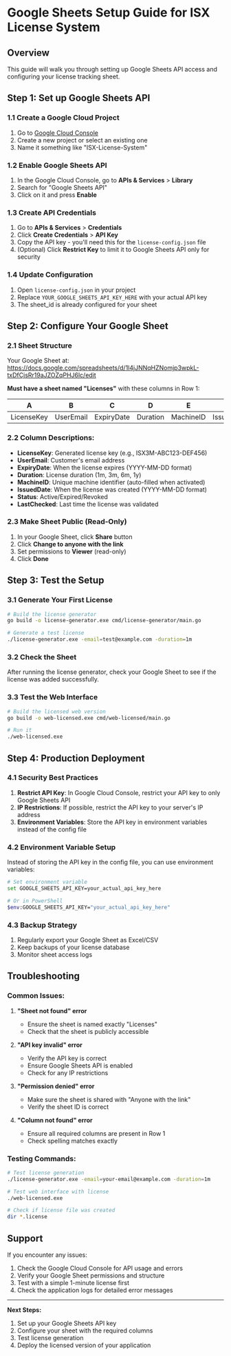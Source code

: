 # Google Sheets Setup Guide for ISX License System

## Overview
This guide will walk you through setting up Google Sheets API access and configuring your license tracking sheet.

## Step 1: Set up Google Sheets API

### 1.1 Create a Google Cloud Project
1. Go to [Google Cloud Console](https://console.cloud.google.com/)
2. Create a new project or select an existing one
3. Name it something like "ISX-License-System"

### 1.2 Enable Google Sheets API
1. In the Google Cloud Console, go to **APIs & Services** > **Library**
2. Search for "Google Sheets API"
3. Click on it and press **Enable**

### 1.3 Create API Credentials
1. Go to **APIs & Services** > **Credentials**
2. Click **Create Credentials** > **API Key**
3. Copy the API key - you'll need this for the `license-config.json` file
4. (Optional) Click **Restrict Key** to limit it to Google Sheets API only for security

### 1.4 Update Configuration
1. Open `license-config.json` in your project
2. Replace `YOUR_GOOGLE_SHEETS_API_KEY_HERE` with your actual API key
3. The sheet_id is already configured for your sheet

## Step 2: Configure Your Google Sheet

### 2.1 Sheet Structure
Your Google Sheet at: https://docs.google.com/spreadsheets/d/1l4jJNNqHZNomjp3wpkL-txDfCjsRr19aJZOZqPHJ6lc/edit

**Must have a sheet named "Licenses"** with these columns in Row 1:

| A | B | C | D | E | F | G | H |
|---|---|---|---|---|---|---|---|
| LicenseKey | UserEmail | ExpiryDate | Duration | MachineID | IssuedDate | Status | LastChecked |

### 2.2 Column Descriptions:
- **LicenseKey**: Generated license key (e.g., ISX3M-ABC123-DEF456)
- **UserEmail**: Customer's email address
- **ExpiryDate**: When the license expires (YYYY-MM-DD format)
- **Duration**: License duration (1m, 3m, 6m, 1y)
- **MachineID**: Unique machine identifier (auto-filled when activated)
- **IssuedDate**: When the license was created (YYYY-MM-DD format)
- **Status**: Active/Expired/Revoked
- **LastChecked**: Last time the license was validated

### 2.3 Make Sheet Public (Read-Only)
1. In your Google Sheet, click **Share** button
2. Click **Change to anyone with the link**
3. Set permissions to **Viewer** (read-only)
4. Click **Done**

## Step 3: Test the Setup

### 3.1 Generate Your First License
```bash
# Build the license generator
go build -o license-generator.exe cmd/license-generator/main.go

# Generate a test license
./license-generator.exe -email=test@example.com -duration=1m
```

### 3.2 Check the Sheet
After running the license generator, check your Google Sheet to see if the license was added successfully.

### 3.3 Test the Web Interface
```bash
# Build the licensed web version
go build -o web-licensed.exe cmd/web-licensed/main.go

# Run it
./web-licensed.exe
```

## Step 4: Production Deployment

### 4.1 Security Best Practices
1. **Restrict API Key**: In Google Cloud Console, restrict your API key to only Google Sheets API
2. **IP Restrictions**: If possible, restrict the API key to your server's IP address
3. **Environment Variables**: Store the API key in environment variables instead of the config file

### 4.2 Environment Variable Setup
Instead of storing the API key in the config file, you can use environment variables:

```bash
# Set environment variable
set GOOGLE_SHEETS_API_KEY=your_actual_api_key_here

# Or in PowerShell
$env:GOOGLE_SHEETS_API_KEY="your_actual_api_key_here"
```

### 4.3 Backup Strategy
1. Regularly export your Google Sheet as Excel/CSV
2. Keep backups of your license database
3. Monitor sheet access logs

## Troubleshooting

### Common Issues:

1. **"Sheet not found" error**
   - Ensure the sheet is named exactly "Licenses"
   - Check that the sheet is publicly accessible

2. **"API key invalid" error**
   - Verify the API key is correct
   - Ensure Google Sheets API is enabled
   - Check for any IP restrictions

3. **"Permission denied" error**
   - Make sure the sheet is shared with "Anyone with the link"
   - Verify the sheet ID is correct

4. **"Column not found" error**
   - Ensure all required columns are present in Row 1
   - Check spelling matches exactly

### Testing Commands:

```bash
# Test license generation
./license-generator.exe -email=your-email@example.com -duration=1m

# Test web interface with license
./web-licensed.exe

# Check if license file was created
dir *.license
```

## Support

If you encounter any issues:
1. Check the Google Cloud Console for API usage and errors
2. Verify your Google Sheet permissions and structure
3. Test with a simple 1-minute license first
4. Check the application logs for detailed error messages

---

**Next Steps:**
1. Set up your Google Sheets API key
2. Configure your sheet with the required columns
3. Test license generation
4. Deploy the licensed version of your application 